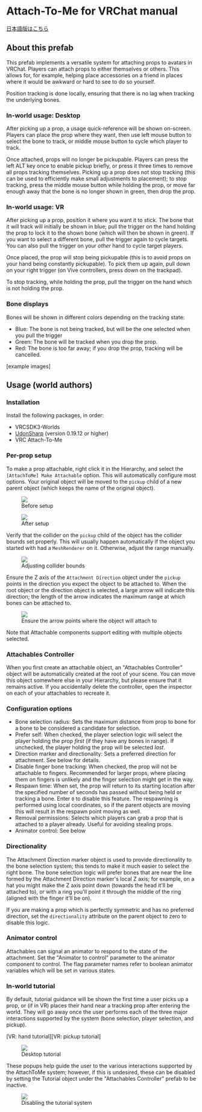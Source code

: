 # Attach-To-Me for VRChat manual

[日本語版はこちら](jp.md)

## About this prefab

This prefab implements a versatile system for attaching props to avatars in VRChat. Players can attach props to either themselves or others. This allows for, for example, helping place accessories on a friend in places where it would be awkward or hard to see to do so yourself.

Position tracking is done locally, ensuring that there is no lag when tracking the underlying bones.

### In-world usage: Desktop

After picking up a prop, a usage quick-reference will be shown on-screen. Players can place the prop where they want, then use left mouse button to select the bone to track, or middle mouse button to cycle which player to track.

Once attached, props will no longer be pickupable. Players can press the left ALT key once to enable pickup briefly, or press it three times to remove all props tracking themselves. Picking up a prop does not stop tracking (this can be used to efficiently make small adjustments to placement); to stop tracking, press the middle mouse button while holding the prop, or move far enough away that the bone is no longer shown in green, then drop the prop.

### In-world usage: VR

After picking up a prop, position it where you want it to stick. The bone that it will track will initially be shown in blue; pull the trigger on the hand holding the prop to lock it to the shown bone (which will then be shown in green). If you want to select a different bone, pull the trigger again to cycle targets. You can also pull the trigger on your _other_ hand to cycle target players.

Once placed, the prop will stop being pickupable (this is to avoid props on your hand being constantly pickupable). To pick them up again, pull down on your right trigger (on Vive controllers, press down on the trackpad).

To stop tracking, while holding the prop, pull the trigger on the hand which is not holding the prop.

### Bone displays

Bones will be shown in different colors depending on the tracking state:

* Blue: The bone is not being tracked, but will be the one selected when you pull the trigger
* Green: The bone will be tracked when you drop the prop.
* Red: The bone is too far away; if you drop the prop, tracking will be cancelled.

[example images]

## Usage (world authors)

### Installation

Install the following packages, in order:

* VRCSDK3-Worlds
* [UdonSharp](https://github.com/MerlinVR/UdonSharp/releases) (version 0.19.12 or higher)
* VRC Attach-To-Me

### Per-prop setup

To make a prop attachable, right click it in the Hierarchy, and select the `[AttachToMe] Make Attachable` option. This will automatically configure most options. Your original object will be moved to the `pickup` child of a new parent object (which keeps the name of the original object).

<figure>
  <img src="install guide - pre setup.png">
  <figcaption>Before setup</figcaption>
</figure><figure>
  <img src="install guide - post setup.png">
  <figcaption>After setup</figcaption>
</figure>

Verify that the collider on the `pickup` child of the object has the collider bounds set properly. This will usually happen automatically if the object you started with had a `MeshRenderer` on it. Otherwise, adjust the range manually.

<figure>
  <img src="install guide - adjust collider.png">
  <figcaption>Adjusting collider bounds</figcaption>
</figure>

Ensure the Z axis of the `Attachment Direction` object under the `pickup` points in the direction you expect the object to be attached to. When the root object or the direction object is selected, a large arrow will indicate this direction; the length of the arrow indicates the maximum range at which bones can be attached to.

<figure>
  <img src="install guide - directionality.png">
  <figcaption>Ensure the arrow points where the object will attach to</figcaption>
</figure>

Note that Attachable components support editing with multiple objects selected.

### Attachables Controller

When you first create an attachable object, an "Attachables Controller" object will be automatically created at the root of your scene. You can move this object somewhere else in your Hierarchy, but please ensure that it remains active. If you accidentally delete the controller, open the inspector on each of your attachables to recreate it.

### Configuration options

* Bone selection radius: Sets the maximum distance from prop to bone for a bone to be considered a candidate for selection.
* Prefer self: When checked, the player selection logic will select the player holding the prop _first_ (if they have any bones in range). If unchecked, the player holding the prop will be selected _last_.
* Direction marker and directionality:  Sets a preferred direction for attachment. See below for details.
* Disable finger bone tracking: When checked, the prop will not be attachable to fingers. Recommended for larger props, where placing them on fingers is unlikely and the finger selection might get in the way.
* Respawn time: When set, the prop will return to its starting location after the specified number of seconds has passed without being held or tracking a bone. Enter `0` to disable this feature. The respawning is performed using local coordinates, so if the parent objects are moving this will result in the respawn point moving as well.
* Removal permissions: Selects which players can grab a prop that is attached to a player already. Useful for avoiding stealing props.
* Animator control: See below

### Directionality

The Attachment Direction marker object is used to provide directionality to the bone selection system; this tends to make it much easier to select the right bone. The bone selection logic will prefer bones that are near the line formed by the Attachment Direction marker's local Z axis; for example, on a hat you might make the Z axis point down (towards the head it'll be attached to), or with a ring you'll point it through the middle of the ring (aligned with the finger it'll be on).

If you are making a prop which is perfectly symmetric and has no preferred direction, set the `directionality` attribute on the parent object to zero to disable this logic.

### Animator control

Attachables can signal an animator to respond to the state of the attachment. Set the "Animator to control" parameter to the animator component to control. The flag parameter names refer to boolean animator variables which will be set in various states.

### In-world tutorial

By default, tutorial guidance will be shown the first time a user picks up a prop, or (if in VR) places their hand near a tracking prop after entering the world. They will go away once the user performs each of the three major interactions supported by the system (bone selection, player selection, and pickup).

[VR: hand tutorial][VR: pickup tutorial]

<figure>
  <img src="tutorial desktop.png">
  <figcaption>Desktop tutorial</figcaption>
</figure>

 These popups help guide the user to the various interactions supported by the AttachToMe system; however, if this is undesired, these can be disabled by setting the Tutorial object under the "Attachables Controller" prefab to be inactive.
 
 <figure>
  <img src="tutorial off.png">
  <figcaption>Disabling the tutorial system</figcaption>
</figure>

